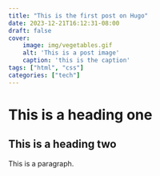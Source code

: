 ```yaml
---
title: "This is the first post on Hugo"
date: 2023-12-21T16:12:31-08:00
draft: false
cover:
    image: img/vegetables.gif
    alt: 'This is a post image'
    caption: 'this is the caption'
tags: ["html", "css"]
categories: ["tech"]
---
```


# This is a heading one
## This is a heading two

This is a paragraph.